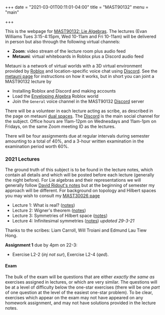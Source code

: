 +++
date = "2021-03-01T00:11:01-04:00"
title = "MAST90132"
menu = "main"

+++

This is the webpage for [MAST90132: Lie Algebras](https://handbook.unimelb.edu.au/subjects/mast90132). The lectures (Evan Williams Tues 3:15-4:15pm, Wed 10-11am and Fri 10-11am) will be delivered in person but also through the following virtual channels:

* **Zoom**: video stream of the lecture room plus audio feed
* **Metauni**: virtual whiteboards in Roblox plus a Discord audio feed

Metauni is a network of virtual worlds with a 3D virtual environment provided by [Roblox](https://www.roblox.com/) and location-specific voice chat using [Discord](https://www.discord.com/). See the [metauni page](https://metauni.org) for instructions on how it works, but in short you can joint a MAST90132 lecture by

* Installing Roblox and Discord and making accounts
* Load the [Enveloping Algebra](https://www.roblox.com/games/6461013759/Enveloping-Algebra) Roblox world
* Join the `General` voice channel in the MAST90132 [Discord](https://discord.gg/4UW2xfnZnR) server

There will be a volunteer in each lecture acting as scribe, as described in the page on metauni [dual spaces](https://metauni.org/posts/dual/dual). The [Discord](https://discord.gg/4UW2xfnZnR) is the main social channel for the subject. Office hours are 11am-12pm on Wednesdays and 11am-1pm on Fridays, on the same Zoom meeting ID as the lectures.

There will be four assignments due at regular intervals during semester amounting to a total of 40%, and a 3-hour written examination in the examination period worth 60%.

### 2021 Lectures

The ground truth of this subject is to be found in the lecture notes, which contain all details and which will be posted before each lecture (generally the night before). For Lie algebras and their representations we will generally follow [David Ridout's notes](http://therisingsea.org/notes/mast90132/lienotes.pdf) but at the beginning of semester my approach will be different. For background on topology and Hilbert spaces you may wish to consult my [MAST30026 page](http://therisingsea.org/post/mast30026/)

* Lecture 1: What is real? ([notes](http://therisingsea.org/notes/mast90132/lecture1.pdf))
* Lecture 2: Wigner's theorem ([notes](http://therisingsea.org/notes/mast90132/lecture2.pdf))
* Lecture 3: Symmetries of Hilbert space ([notes](http://therisingsea.org/notes/mast90132/lecture3.pdf))
* Lecture 4: Infinitesimal symmetries ([notes](http://therisingsea.org/notes/mast90132/lecture4.pdf)) *updated 29-3-21*

Thanks to the scribes: Liam Carroll, Will Troiani and Edmund Lau Tiew Hong.

**Assignment 1** due by 4pm on 22-3:

* Exercise L2-2 (*inj not sur*), Exercise L2-4 (*qed*).

#### Exam

The bulk of the exam will be questions that are either *exactly the same as* exercises assigned in lectures, or which are very similar. The questions will be at a level of difficulty below the one-star exercises (there will be one *part* of one question at the level of the easiest one-star problem). To be clear, exercises which appear on the exam may not have appeared on any homework assignment, and may not have solutions provided in the lecture notes.